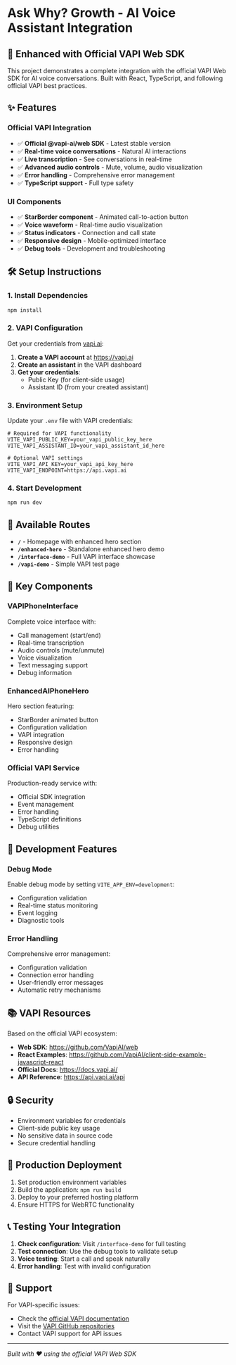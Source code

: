 # Ask Why? Growth - AI Voice Assistant Integration

## 🚀 Enhanced with Official VAPI Web SDK

This project demonstrates a complete integration with the official VAPI Web SDK for AI voice conversations. Built with React, TypeScript, and following official VAPI best practices.

## ✨ Features

### Official VAPI Integration
- ✅ **Official @vapi-ai/web SDK** - Latest stable version
- ✅ **Real-time voice conversations** - Natural AI interactions
- ✅ **Live transcription** - See conversations in real-time
- ✅ **Advanced audio controls** - Mute, volume, audio visualization
- ✅ **Error handling** - Comprehensive error management
- ✅ **TypeScript support** - Full type safety

### UI Components
- ✅ **StarBorder component** - Animated call-to-action button
- ✅ **Voice waveform** - Real-time audio visualization
- ✅ **Status indicators** - Connection and call state
- ✅ **Responsive design** - Mobile-optimized interface
- ✅ **Debug tools** - Development and troubleshooting

## 🛠️ Setup Instructions

### 1. Install Dependencies
```bash
npm install
```

### 2. VAPI Configuration
Get your credentials from [vapi.ai](https://vapi.ai):

1. **Create a VAPI account** at https://vapi.ai
2. **Create an assistant** in the VAPI dashboard
3. **Get your credentials**:
   - Public Key (for client-side usage)
   - Assistant ID (from your created assistant)

### 3. Environment Setup
Update your `.env` file with VAPI credentials:

```env
# Required for VAPI functionality
VITE_VAPI_PUBLIC_KEY=your_vapi_public_key_here
VITE_VAPI_ASSISTANT_ID=your_vapi_assistant_id_here

# Optional VAPI settings
VITE_VAPI_API_KEY=your_vapi_api_key_here
VITE_VAPI_ENDPOINT=https://api.vapi.ai
```

### 4. Start Development
```bash
npm run dev
```

## 📱 Available Routes

- **`/`** - Homepage with enhanced hero section
- **`/enhanced-hero`** - Standalone enhanced hero demo
- **`/interface-demo`** - Full VAPI interface showcase
- **`/vapi-demo`** - Simple VAPI test page

## 🎯 Key Components

### VAPIPhoneInterface
Complete voice interface with:
- Call management (start/end)
- Real-time transcription
- Audio controls (mute/unmute)
- Voice visualization
- Text messaging support
- Debug information

### EnhancedAIPhoneHero
Hero section featuring:
- StarBorder animated button
- Configuration validation
- VAPI integration
- Responsive design
- Error handling

### Official VAPI Service
Production-ready service with:
- Official SDK integration
- Event management
- Error handling
- TypeScript definitions
- Debug utilities

## 🔧 Development Features

### Debug Mode
Enable debug mode by setting `VITE_APP_ENV=development`:
- Configuration validation
- Real-time status monitoring
- Event logging
- Diagnostic tools

### Error Handling
Comprehensive error management:
- Configuration validation
- Connection error handling
- User-friendly error messages
- Automatic retry mechanisms

## 📚 VAPI Resources

Based on the official VAPI ecosystem:

- **Web SDK**: https://github.com/VapiAI/web
- **React Examples**: https://github.com/VapiAI/client-side-example-javascript-react
- **Official Docs**: https://docs.vapi.ai/
- **API Reference**: https://api.vapi.ai/api

## 🔒 Security

- Environment variables for credentials
- Client-side public key usage
- No sensitive data in source code
- Secure credential handling

## 🚀 Production Deployment

1. Set production environment variables
2. Build the application: `npm run build`
3. Deploy to your preferred hosting platform
4. Ensure HTTPS for WebRTC functionality

## 📞 Testing Your Integration

1. **Check configuration**: Visit `/interface-demo` for full testing
2. **Test connection**: Use the debug tools to validate setup
3. **Voice testing**: Start a call and speak naturally
4. **Error handling**: Test with invalid configuration

## 🤝 Support

For VAPI-specific issues:
- Check the [official VAPI documentation](https://docs.vapi.ai/)
- Visit the [VAPI GitHub repositories](https://github.com/VapiAI)
- Contact VAPI support for API issues

---

*Built with ❤️ using the official VAPI Web SDK*
